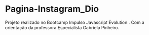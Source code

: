 # Pagina-Instagram_Dio
Projeto realizado no Bootcamp Impulso Javascript Evolution . Com a orientação da professora Especialista Gabriela Pinheiro.
